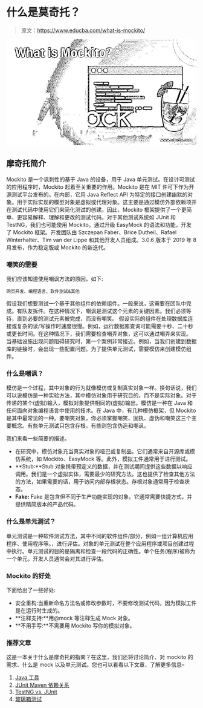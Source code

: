 # 什么是莫奇托？

> 原文：<https://www.educba.com/what-is-mockito/>

![What is Mockito?](img/7540cbd894a6e604b6285b099b3ad327.png)



## 摩奇托简介

Mockito 是一个讽刺性的基于 Java 的设备，用于 Java 单元测试。在设计可测试的应用程序时，Mockito 起着至关重要的作用。Mockito 是在 MIT 许可下作为开源测试平台发布的。在内部，它用 Java Reflect API 为特定的接口创建幽默的对象。用于实际实现的模型对象是虚拟或代理对象。这主要是通过模仿外部依赖项并在测试代码中使用它们来简化测试的创建。因此，Mockito 框架提供了一个更简单、更容易解释、理解和更改的测试代码。对于其他测试系统如 JUnit 和 TestNG，我们也可能使用 Mockito。通过升级 EasyMock 的语法和功能，开发了 Mockito 框架。开发团队由 Szczepan Faber、Brice Dutheil、Rafael Winterhalter、Tim van der Lippe 和其他开发人员组成。3.0.6 版本于 2019 年 8 月发布，作为稳定版或 Mockito 的新迭代。

### 嘲笑的需要

我们应该知道使用嘲讽方法的原因，如下:

<small>网页开发、编程语言、软件测试&其他</small>

假设我们想要测试一个基于其他组件的依赖组件。一般来说，这需要在团队中完成。有队友拆件。在这种情况下，嘲讽是测试这个元素的关键因素。我们必须等待，直到必要的测试元素被完成，而没有嘲笑。
假设实际的组件在处理数据库连接或复杂的读/写操作时速度很慢。例如，运行数据库查询可能需要十秒、二十秒或更长时间。在这种情况下，我们需要检查嘲弄对象，这可以通过嘲弄来实现。
当基础设施出现问题阻碍研究时，第一个案例非常接近。例如，当我们创建到数据库的链接时，会出现一些配置问题。为了提供单元测试，需要模仿来创建模仿组件。

### 什么是嘲讽？

模仿是一个过程，其中对象的行为就像模仿或复制真实对象一样。换句话说，我们可以说模仿是一种实验方法，其中模仿对象用于研究目的，而不是实际对象。对于传递的某个(虚拟)输入，模拟对象提供相同的(虚拟)输出。模仿是一种在 Java 和任何面向对象编程语言中使用的技术。在 Java 中，有几种模仿框架，但 Mockito 是其中最常见的一种。要嘲笑对象，你必须掌握嘲笑、固执、虚伪和嘲笑这三个主要概念。有些单元测试只包含存根，有些则包含伪造和嘲讽。

我们来看一些简要的描述。

*   在研究中，模仿对象充当真实对象的哑巴或复制品。它们通常来自开源库或模仿系统，如 Mockito、EasyMock 等。此外，模拟工件通常用于进行测试。
*   **Stub:**Stub 对象携带预定义的数据，并在测试期间提供这些数据以响应调用。我们是一个虚拟实体，需要最少的研究方法。这也提供了检查其他方法的方法，如果需要的话，用于访问内部存根状态。存根对象通常用于检查状态。
*   **Fake:** Fake 是包含但不同于生产功能实现的对象。它通常需要快捷方式，并提供精简版本的产品代码。

### 什么是单元测试？

单元测试是一种软件测试方法，其中不同的软件组件/部分，例如一组计算机应用程序、使用程序等。，进行评估。对象的单元测试在整个应用程序或项目创建过程中执行。单元测试的目的是隔离和检查一段代码的正确性。单个任务(程序)被称为一个单元。开发人员通常会对其进行评估。

### Mockito 的好处

下面给出了一些好处:

*   安全重构:当重新命名方法名或修改参数时，不要修改测试代码，因为模拟工件是在运行时生成的。
*   **注释支持:**用@mock 等注释生成 Mock 对象。
*   **不用手写:**不需要用 Mockito 写你的模拟对象。

### 推荐文章

这是一本关于什么是摩奇托的指南？在这里，我们还将讨论简介、对 mockito 的需求、什么是 mock 以及单元测试。您也可以看看以下文章，了解更多信息–

1.  [Java 工具](https://www.educba.com/java-tools/)
2.  [JUnit Maven 依赖关系](https://www.educba.com/junit-maven-dependency/)
3.  [TestNG vs. JUnit](https://www.educba.com/testng-vs-junit/)
4.  [玻璃箱测试](https://www.educba.com/glass-box-testing/)





